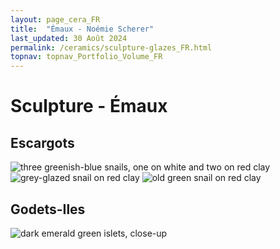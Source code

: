 ```yaml
---
layout: page_cera_FR
title:  "Émaux - Noémie Scherer"
last_updated: 30 Août 2024
permalink: /ceramics/sculpture-glazes_FR.html
topnav: topnav_Portfolio_Volume_FR
---
```


# Sculpture - Émaux

## Escargots
![three greenish-blue snails, one on white and two on red clay](https://i.postimg.cc/QN1tDtyr/DEFAULTIMG-0581-wmaad53a9d-f419-4511-9173-8d0430f727b7.jpg)
![grey-glazed snail on red clay](https://i.postimg.cc/pLGVCnpK/DEFAULTIMG-0599-wmba5e9d4f-f5c0-4807-a542-6e8ea567ba66.jpg)
![old green snail on red clay](https://i.postimg.cc/HstkJNmZ/DEFAULTIMG-0578-wmc5be07b9-71ba-4702-b55d-b366889736e3.jpg)
## Godets-Iles
![dark emerald green islets, close-up](https://i.postimg.cc/j24t7Dpw/DEFAULTIMG-0622-wm71a16846-a7b5-4ebe-a9c3-a71bfde798cb.jpg)
